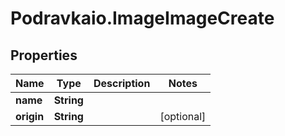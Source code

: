 # Podravkaio.ImageImageCreate

## Properties
Name | Type | Description | Notes
------------ | ------------- | ------------- | -------------
**name** | **String** |  | 
**origin** | **String** |  | [optional] 


